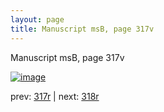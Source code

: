 ```yaml
---
layout: page
title: Manuscript msB, page 317v
---
```


Manuscript msB, page 317v

[![image](http://www.homermultitext.org/iipsrv?OBJ=IIP,1.0&FIF=/project/homer/pyramidal/deepzoom/hmt/vbbifolio/pending/vb_317v_318r.tif&WID=100&CVT=JPEG)](http://www.homermultitext.org/ict2/?urn=urn:cite2:hmt:vbbifolio.pending:vb_317v_318r)

prev:  [317r](../317r) | next:  [318r](../318r)

